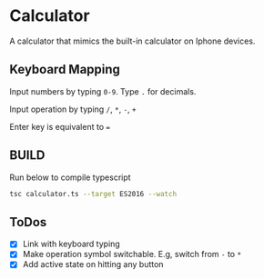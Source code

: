 # Calculator

A calculator that mimics the built-in calculator on Iphone devices.

## Keyboard Mapping

Input numbers by typing `0-9`. Type `.` for decimals.

Input operation by typing `/`, `*`, `-`, `+`

Enter key is equivalent to `=`

## BUILD

Run below to compile typescript

```bash
tsc calculator.ts --target ES2016 --watch
```

## ToDos

-   [x] Link with keyboard typing
-   [x] Make operation symbol switchable. E.g, switch from `-` to `*`
-   [x] Add active state on hitting any button
